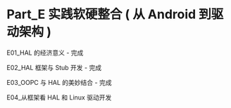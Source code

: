 # Part_E 实践软硬整合 ( 从 Android 到驱动架构 )

E01_HAL 的经济意义 - 完成

E02_HAL 框架与 Stub 开发 - 完成

E03_OOPC 与 HAL 的美妙结合 - 完成

E04_从框架看 HAL 和 Linux 驱动开发
